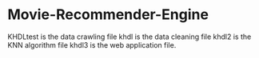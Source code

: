 # Movie-Recommender-Engine
KHDLtest is the data crawling file
khdl is the data cleaning file
khdl2 is the KNN algorithm file
khdl3 is the web application file.
